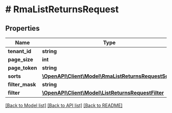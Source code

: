 # # RmaListReturnsRequest


## Properties 


Name | Type | Description | Notes
------------ | ------------- | ------------- | -------------
**tenant_id**| **string** |   |
**page_size**| **int** |   | [optional]
**page_token**| **string** |   | [optional]
**sorts**| [**\OpenAPI\Client\Model\RmaListReturnsRequestSort[]**](RmaListReturnsRequestSort.md) |   | [optional]
**filter_mask**| **string** |   | [optional]
**filter**| [**\OpenAPI\Client\Model\ListReturnsRequestFilter**](ListReturnsRequestFilter.md) |   | [optional]


[[Back to Model list]](../../README.md#models) [[Back to API list]](../../README.md#endpoints) [[Back to README]](../../README.md)

